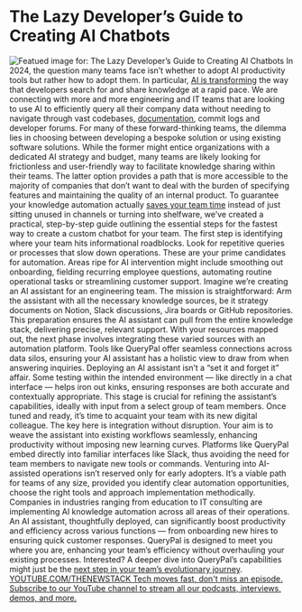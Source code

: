 # The Lazy Developer’s Guide to Creating AI Chatbots
![Featued image for: The Lazy Developer’s Guide to Creating AI Chatbots](https://cdn.thenewstack.io/media/2024/04/5202bcc0-image3-1024x576.jpg)
In 2024, the question many teams face isn’t whether to adopt AI productivity tools but rather how to adopt them. In particular,
[AI is transforming](https://thenewstack.io/ai/) the way that developers search for and share knowledge at a rapid pace. We are connecting with more and more engineering and IT teams that are looking to use AI to efficiently query all their company data without needing to navigate through vast codebases, [documentation](https://thenewstack.io/code-in-context-how-ai-can-help-improve-our-documentation/), commit logs and developer forums.
For many of these forward-thinking teams, the dilemma lies in choosing between developing a bespoke solution or using existing software solutions. While the former might entice organizations with a dedicated AI strategy and budget, many teams are likely looking for frictionless and user-friendly way to facilitate knowledge sharing within their teams. The latter option provides a path that is more accessible to the majority of companies that don’t want to deal with the burden of specifying features and maintaining the quality of an internal product.
To guarantee your knowledge automation actually
[saves your team time](https://thenewstack.io/dev-news-google-stack-overflow-team-up-ai-saves-time-bun-debugs/) instead of just sitting unused in channels or turning into shelfware, we’ve created a practical, step-by-step guide outlining the essential steps for the fastest way to create a custom chatbot for your team.
The first step is identifying where your team hits informational roadblocks. Look for repetitive queries or processes that slow down operations. These are your prime candidates for automation. Areas ripe for AI intervention might include smoothing out onboarding, fielding recurring employee questions, automating routine operational tasks or streamlining customer support.
Imagine we’re creating an AI assistant for an engineering team. The mission is straightforward: Arm the assistant with all the necessary knowledge sources, be it strategy documents on Notion, Slack discussions, Jira boards or GitHub repositories. This preparation ensures the AI assistant can pull from the entire knowledge stack, delivering precise, relevant support.
With your resources mapped out, the next phase involves integrating these varied sources with an automation platform. Tools like QueryPal offer seamless connections across data silos, ensuring your AI assistant has a holistic view to draw from when answering inquiries.
Deploying an AI assistant isn’t a “set it and forget it” affair. Some testing within the intended environment — like directly in a chat interface — helps iron out kinks, ensuring responses are both accurate and contextually appropriate. This stage is crucial for refining the assistant’s capabilities, ideally with input from a select group of team members.
Once tuned and ready, it’s time to acquaint your team with its new digital colleague. The key here is integration without disruption. Your aim is to weave the assistant into existing workflows seamlessly, enhancing productivity without imposing new learning curves. Platforms like QueryPal embed directly into familiar interfaces like Slack, thus avoiding the need for team members to navigate new tools or commands.
Venturing into AI-assisted operations isn’t reserved only for early adopters. It’s a viable path for teams of any size, provided you identify clear automation opportunities, choose the right tools and approach implementation methodically. Companies in industries ranging from education to IT consulting are implementing AI knowledge automation across all areas of their operations. An AI assistant, thoughtfully deployed, can significantly boost productivity and efficiency across various functions — from onboarding new hires to ensuring quick customer responses.
QueryPal is designed to meet you where you are, enhancing your team’s efficiency without overhauling your existing processes. Interested? A deeper dive into QueryPal’s capabilities might just be the
[next step in your team’s evolutionary journey](https://thenewstack.io/kubernetes-and-the-next-step-for-evolutionary-architecture/). [
YOUTUBE.COM/THENEWSTACK
Tech moves fast, don't miss an episode. Subscribe to our YouTube
channel to stream all our podcasts, interviews, demos, and more.
](https://youtube.com/thenewstack?sub_confirmation=1)
